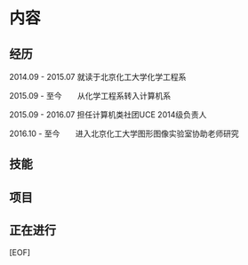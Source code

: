 # 内容
## 经历

2014.09 - 2015.07 就读于北京化工大学化学工程系

2015.09 - 至今　　从化学工程系转入计算机系

2015.09 - 2016.07 担任计算机类社团UCE 2014级负责人

2016.10 - 至今　　进入北京化工大学图形图像实验室协助老师研究

## 技能


## 项目

## 正在进行








































[EOF]
